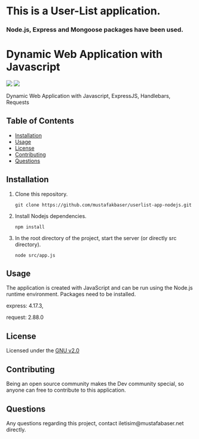 # This is a User-List application.

### Node.js, Express and Mongoose packages have been used.

  <h1>Dynamic Web Application with Javascript</h1>
  <img src="https://img.shields.io/badge/Node-12.16.3-brightgreen"> <img src="https://img.shields.io/github/last-commit/mustafakbaser/js-express-web-server">
  
  <p>Dynamic Web Application with Javascript, ExpressJS, Handlebars, Requests</p>
  <h2>Table of Contents</h2>
  <ul> 
   <li><a href="#Installation">Installation</a></li> 
   <li><a href="#Usage">Usage</a></li>   
   <li><a href="#License">License</a></li>   
   <li><a href="#Contributing">Contributing</a></li>      
   <li><a href="#Questions">Questions</a></li>                         
  </ul>
  <h2 id="Installation">Installation</h2>                         
  
1. Clone this repository.
    ```
    git clone https://github.com/mustafakbaser/userlist-app-nodejs.git
    ```
1. Install Nodejs dependencies.
    ```
    npm install
    ```
1. In the root directory of the project, start the server (or directly src directory).
    ```
    node src/app.js
    ```
  <h2 id="Usage">Usage</h2>
  <p>The application is created with JavaScript and can be run using the Node.js runtime environment. Packages need to be installed.</p>
  <p>express: 4.17.3,</p>
  <p>request: 2.88.0</p>
  <h2 id="License">License</h2>
  <p>Licensed under the <a href="./License.txt">GNU v2.0</a></p>
  <h2 id="Contributing">Contributing</h2>
  <p>Being an open source community makes the Dev community special, so anyone can free to contribute to this application.</p>
  <p></p>
  <h2 id="Questions">Questions</h2>
  <p style="strong">Any questions regarding this project, contact iletisim@mustafabaser.net directly.</p>
